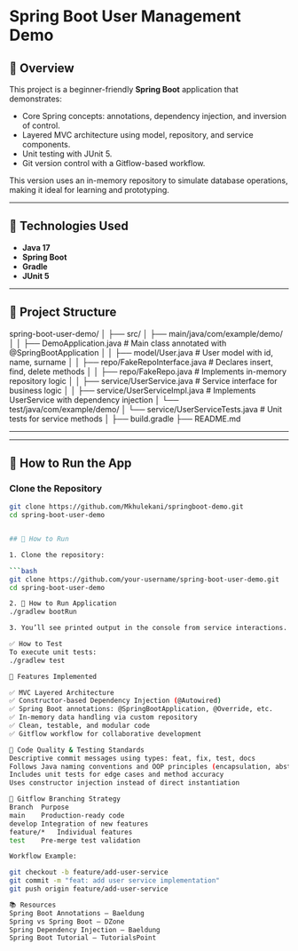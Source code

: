 # Spring Boot User Management Demo

## 📌 Overview

This project is a beginner-friendly **Spring Boot** application that demonstrates:
- Core Spring concepts: annotations, dependency injection, and inversion of control.
- Layered MVC architecture using model, repository, and service components.
- Unit testing with JUnit 5.
- Git version control with a Gitflow-based workflow.

This version uses an in-memory repository to simulate database operations, making it ideal for learning and prototyping.

---

## 🚀 Technologies Used

- **Java 17**
- **Spring Boot**
- **Gradle**
- **JUnit 5**

---

## 📂 Project Structure
spring-boot-user-demo/
│
├── src/
│ ├── main/java/com/example/demo/
│ │ ├── DemoApplication.java # Main class annotated with @SpringBootApplication
│ │ ├── model/User.java # User model with id, name, surname
│ │ ├── repo/FakeRepoInterface.java # Declares insert, find, delete methods
│ │ ├── repo/FakeRepo.java # Implements in-memory repository logic
│ │ ├── service/UserService.java # Service interface for business logic
│ │ ├── service/UserServiceImpl.java # Implements UserService with dependency injection
│ └── test/java/com/example/demo/
│ └── service/UserServiceTests.java # Unit tests for service methods
│
├── build.gradle
├── README.md


---

---

## 🔧 How to Run the App

### Clone the Repository

```bash
git clone https://github.com/Mkhulekani/springboot-demo.git
cd spring-boot-user-demo


## 🧰 How to Run

1. Clone the repository:

```bash
git clone https://github.com/your-username/spring-boot-user-demo.git
cd spring-boot-user-demo

2. 🧰 How to Run Application
./gradlew bootRun

3. You’ll see printed output in the console from service interactions.

✅ How to Test
To execute unit tests:
./gradlew test

📌 Features Implemented

✅ MVC Layered Architecture
✅ Constructor-based Dependency Injection (@Autowired)
✅ Spring Boot annotations: @SpringBootApplication, @Override, etc.
✅ In-memory data handling via custom repository
✅ Clean, testable, and modular code
✅ Gitflow workflow for collaborative development

🧪 Code Quality & Testing Standards
Descriptive commit messages using types: feat, fix, test, docs
Follows Java naming conventions and OOP principles (encapsulation, abstraction)
Includes unit tests for edge cases and method accuracy
Uses constructor injection instead of direct instantiation

🌱 Gitflow Branching Strategy
Branch	Purpose
main	Production-ready code
develop	Integration of new features
feature/*	Individual features
test	Pre-merge test validation

Workflow Example:

git checkout -b feature/add-user-service
git commit -m "feat: add user service implementation"
git push origin feature/add-user-service

📚 Resources
Spring Boot Annotations – Baeldung
Spring vs Spring Boot – DZone
Spring Dependency Injection – Baeldung
Spring Boot Tutorial – TutorialsPoint



